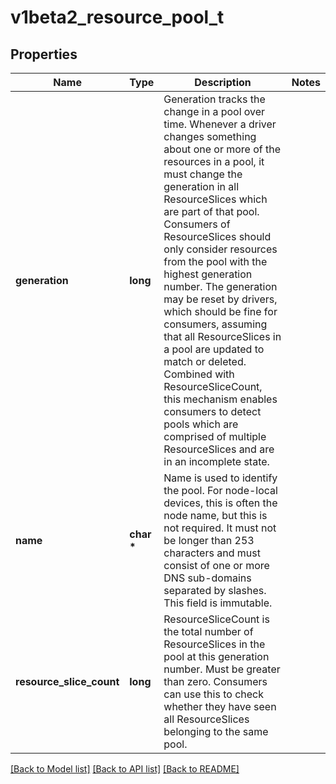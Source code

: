 # v1beta2_resource_pool_t

## Properties
Name | Type | Description | Notes
------------ | ------------- | ------------- | -------------
**generation** | **long** | Generation tracks the change in a pool over time. Whenever a driver changes something about one or more of the resources in a pool, it must change the generation in all ResourceSlices which are part of that pool. Consumers of ResourceSlices should only consider resources from the pool with the highest generation number. The generation may be reset by drivers, which should be fine for consumers, assuming that all ResourceSlices in a pool are updated to match or deleted.  Combined with ResourceSliceCount, this mechanism enables consumers to detect pools which are comprised of multiple ResourceSlices and are in an incomplete state. | 
**name** | **char \*** | Name is used to identify the pool. For node-local devices, this is often the node name, but this is not required.  It must not be longer than 253 characters and must consist of one or more DNS sub-domains separated by slashes. This field is immutable. | 
**resource_slice_count** | **long** | ResourceSliceCount is the total number of ResourceSlices in the pool at this generation number. Must be greater than zero.  Consumers can use this to check whether they have seen all ResourceSlices belonging to the same pool. | 

[[Back to Model list]](../README.md#documentation-for-models) [[Back to API list]](../README.md#documentation-for-api-endpoints) [[Back to README]](../README.md)


